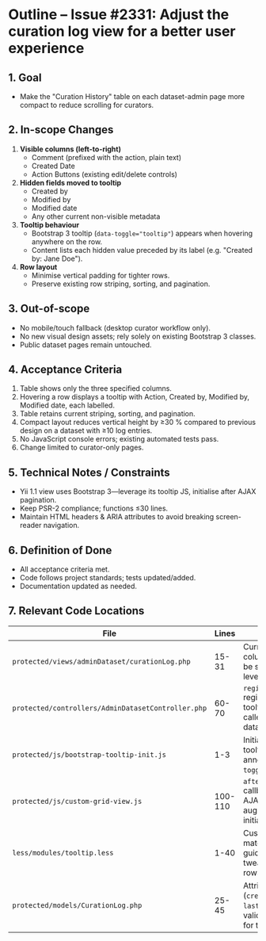 # Outline – Issue #2331: Adjust the curation log view for a better user experience

## 1. Goal
* Make the "Curation History" table on each dataset-admin page more compact to reduce scrolling for curators.

## 2. In-scope Changes
1. **Visible columns (left-to-right)**
   * Comment (prefixed with the action, plain text)
   * Created Date
   * Action Buttons (existing edit/delete controls)
2. **Hidden fields moved to tooltip**
   * Created by
   * Modified by
   * Modified date
   * Any other current non-visible metadata
3. **Tooltip behaviour**
   * Bootstrap 3 tooltip (`data-toggle="tooltip"`) appears when hovering anywhere on the row.
   * Content lists each hidden value preceded by its label (e.g. "Created by: Jane Doe").
4. **Row layout**
   * Minimise vertical padding for tighter rows.
   * Preserve existing row striping, sorting, and pagination.

## 3. Out-of-scope
* No mobile/touch fallback (desktop curator workflow only).
* No new visual design assets; rely solely on existing Bootstrap 3 classes.
* Public dataset pages remain untouched.

## 4. Acceptance Criteria
1. Table shows only the three specified columns.
2. Hovering a row displays a tooltip with Action, Created by, Modified by, Modified date, each labelled.
3. Table retains current striping, sorting, and pagination.
4. Compact layout reduces vertical height by ≥30 % compared to previous design on a dataset with ≥10 log entries.
5. No JavaScript console errors; existing automated tests pass.
6. Change limited to curator-only pages.

## 5. Technical Notes / Constraints
* Yii 1.1 view uses Bootstrap 3—leverage its tooltip JS, initialise after AJAX pagination.
* Keep PSR-2 compliance; functions ≤30 lines.
* Maintain HTML headers & ARIA attributes to avoid breaking screen-reader navigation.

## 6. Definition of Done
* All acceptance criteria met.
* Code follows project standards; tests updated/added.
* Documentation updated as needed.

## 7. Relevant Code Locations

| File | Lines | Purpose |
| ---- | ----- | ------- |
| `protected/views/adminDataset/curationLog.php` | 15-31 | Current GridView column definitions; will be simplified and row-level tooltip added. |
| `protected/controllers/AdminDatasetController.php` | 60-70 | `registerTooltipScript()` registers the Bootstrap tooltip JS; ensure it's called when rendering dataset admin page. |
| `protected/js/bootstrap-tooltip-init.js` | 1-3 | Initialises Bootstrap 3 tooltips for elements annotated with `data-toggle="tooltip"`. |
| `protected/js/custom-grid-view.js` | 100-110 | `afterAjaxUpdate()` callback executed after AJAX pagination; needs augmentation to re-initialise tooltips. |
| `less/modules/tooltip.less` | 1-40 | Custom tooltip styling matching design guidelines; may require tweaks for compact rows. |
| `protected/models/CurationLog.php` | 25-45 | Attribute labels (`created_by`, `last_modified_*`) and validation; provide data for tooltip. |
